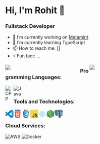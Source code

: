 
# Hi, I'm Rohit 👋

### Fullstack Developer

- 🔭 I’m currently working on [Metamint](https://github.com/the-shyguy/metamint)
- 🌱 I’m currently learning TypeScript
- 📫 How to reach me:
[]
- ⚡ Fun fact: ...

<img align="left" width="47%" src="https://github-readme-stats.vercel.app/api?username=the-shyguy&show_icons=true&theme=tokyonight" />
<img align="right" width="47%" src="https://github-readme-stats.vercel.app/api/top-langs/?username=the-shyguy&layout=compact" />

### Programming Languages:

<img align="left" alt="CPP" width="26px" src="https://raw.githubusercontent.com/jmnote/z-icons/master/svg/cpp.svg" />
<img align="left" alt="Java" width="26px" src="https://raw.githubusercontent.com/jmnote/z-icons/master/svg/java.svg"/>

<br/>

### Tools and Technologies:

<img align="left" alt="Visual Studio Code" width="26px" src="https://raw.githubusercontent.com/github/explore/80688e429a7d4ef2fca1e82350fe8e3517d3494d/topics/visual-studio-code/visual-studio-code.png" />
<img align="left" alt="HTML5" width="26px" src="https://raw.githubusercontent.com/github/explore/80688e429a7d4ef2fca1e82350fe8e3517d3494d/topics/html/html.png" />
<img align="left" alt="CSS3" width="26px" src="https://raw.githubusercontent.com/github/explore/80688e429a7d4ef2fca1e82350fe8e3517d3494d/topics/css/css.png" />
<img align="left" alt="JavaScript" width="26px" src="https://raw.githubusercontent.com/github/explore/80688e429a7d4ef2fca1e82350fe8e3517d3494d/topics/javascript/javascript.png" />

<img align="left" alt="React" width="26px" src="https://raw.githubusercontent.com/github/explore/80688e429a7d4ef2fca1e82350fe8e3517d3494d/topics/react/react.png" />
<img align="left" alt="Node.js" width="26px" src="https://raw.githubusercontent.com/github/explore/80688e429a7d4ef2fca1e82350fe8e3517d3494d/topics/nodejs/nodejs.png" />
<img align="left" alt="postgreSQL" width="26px" src="https://raw.githubusercontent.com/github/explore/80688e429a7d4ef2fca1e82350fe8e3517d3494d/topics/postgresql/postgresql.png" />
<br />

### Cloud Services:

![AWS](https://img.shields.io/badge/AWS-%23FF9900.svg?style=for-the-badge&logo=amazon-aws&logoColor=white)
![Docker](https://img.shields.io/badge/docker-%230db7ed.svg?style=for-the-badge&logo=docker&logoColor=white)
